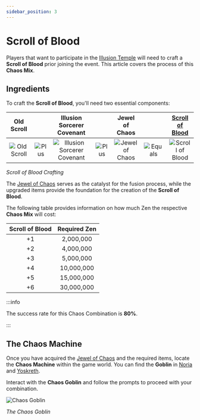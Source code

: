 ```yaml
---
sidebar_position: 3
---
```


# Scroll of Blood

Players that want to participate in the [Illusion Temple](/events/illusion-temple) will need to craft a **Scroll of Blood** prior joining the event. This article covers the process of this **Chaos Mix**.

## Ingredients

To craft the **Scroll of Blood**, you'll need two essential components:

|                      Old Scroll                      |                                       |                              Illusion Sorcerer Covenant                              |                                       |                 Jewel of Chaos                 |                                         |    [Scroll of Blood](/crafting/invitations/scroll-of-blood)    |
| :--------------------------------------------------: | :-----------------------------------: | :----------------------------------------------------------------------------------: | :-----------------------------------: | :--------------------------------------------: | :-------------------------------------: | :------------------------------------------------------------: |
| ![Old Scroll](/img/items/invitations/old-scroll.png) | ![Plus](/img/items/invitations/+.png) | ![Illusion Sorcerer Covenant](/img/items/invitations/illusion-sorcerer-covenant.png) | ![Plus](/img/items/invitations/+.png) | ![Jewel of Chaos](/img/items/jewels/chaos.png) | ![Equals](/img/items/invitations/=.png) | ![Scroll of Blood](/img/items/invitations/scroll-of-blood.png) |

_Scroll of Blood Crafting_

The [Jewel of Chaos](/items/jewels/regular-jewels/jewel-of-chaos) serves as the catalyst for the fusion process, while the upgraded items provide the foundation for the creation of the **Scroll of Blood**.

The following table provides information on how much Zen the respective **Chaos Mix** will cost:

| Scroll of Blood | Required Zen |
| :-------------: | :----------: |
|       +1        |  2,000,000   |
|       +2        |  4,000,000   |
|       +3        |  5,000,000   |
|       +4        |  10,000,000  |
|       +5        |  15,000,000  |
|       +6        |  30,000,000  |

:::info

The success rate for this Chaos Combination is **80%**.

:::

## The Chaos Machine

Once you have acquired the [Jewel of Chaos](/items/jewels/regular-jewels/jewel-of-chaos) and the required items, locate the **Chaos Machine** within the game world. You can find the **Goblin** in [Noria](/maps/noria) and [Yoskreth](/maps/yoskreth).

Interact with the **Chaos Goblin** and follow the prompts to proceed with your combination.

![Chaos Goblin](/img/crafting/chaos-goblin.png)

_The Chaos Goblin_
